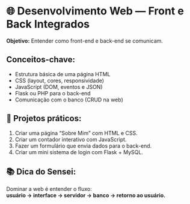 # 🌐 Desenvolvimento Web — Front e Back Integrados

**Objetivo:** Entender como front-end e back-end se comunicam.

## Conceitos-chave:
- Estrutura básica de uma página HTML
- CSS (layout, cores, responsividade)
- JavaScript (DOM, eventos e JSON)
- Flask ou PHP para o back-end
- Comunicação com o banco (CRUD na web)

## 🧠 Projetos práticos:
1. Criar uma página “Sobre Mim” com HTML e CSS.
2. Criar um contador interativo com JavaScript.
3. Fazer um formulário que envia dados para o back-end.
4. Criar um mini sistema de login com Flask + MySQL.

## 📚 Dica do Sensei:
Dominar a web é entender o fluxo:  
**usuário → interface → servidor → banco → retorno ao usuário.**
